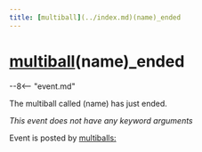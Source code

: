 ```yaml
---
title: [multiball](../index.md)(name)_ended
---
```


# [multiball](../index.md)(name)_ended


--8<-- "event.md"

The multiball called (name) has just ended.

*This event does not have any keyword arguments*

Event is posted by [multiballs:](../config/multiballs.md)
